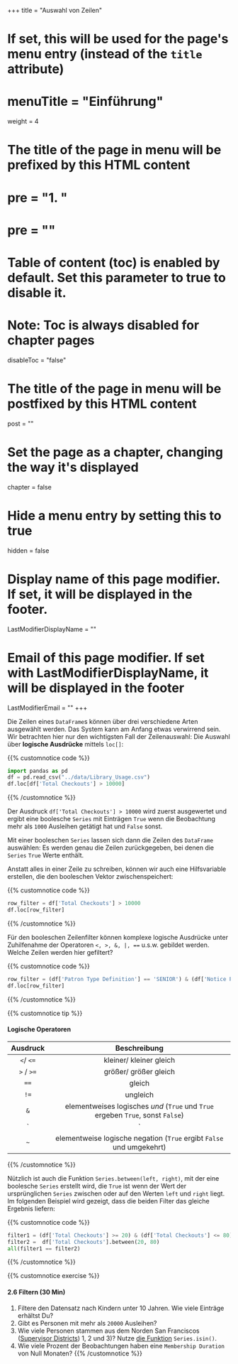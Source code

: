 +++
title = "Auswahl von Zeilen"
# If set, this will be used for the page's menu entry (instead of the `title` attribute)
# menuTitle = "Einführung"
weight = 4
# The title of the page in menu will be prefixed by this HTML content
# pre = "<b>1. </b>"
# pre = "<i class='fab fa-github'></i>"
# Table of content (toc) is enabled by default. Set this parameter to true to disable it.
# Note: Toc is always disabled for chapter pages
disableToc = "false"

# The title of the page in menu will be postfixed by this HTML content
post = ""
# Set the page as a chapter, changing the way it's displayed
chapter = false
# Hide a menu entry by setting this to true
hidden = false
# Display name of this page modifier. If set, it will be displayed in the footer.
LastModifierDisplayName = ""
# Email of this page modifier. If set with LastModifierDisplayName, it will be displayed in the footer
LastModifierEmail = ""
+++

Die Zeilen eines `DataFrame`s können über drei verschiedene Arten ausgewählt werden. Das System kann am Anfang etwas verwirrend sein. Wir betrachten hier nur den wichtigsten Fall der Zeilenauswahl: Die Auswahl über **logische Ausdrücke** mittels `loc[]`:

{{% customnotice code %}}
```python
import pandas as pd
df = pd.read_csv("../data/Library_Usage.csv")
df.loc[df['Total Checkouts'] > 10000]
```
{{% /customnotice %}}

Der Ausdruck `df['Total Checkouts'] > 10000` wird zuerst ausgewertet und ergibt eine boolesche `Series` mit Einträgen `True` wenn die Beobachtung mehr als `1000` Ausleihen getätigt hat und `False` sonst.

Mit einer booleschen `Series` lassen sich dann die Zeilen des `DataFrame` auswählen: Es werden genau die Zeilen zurückgegeben, bei denen die `Series` `True` Werte enthält.

Anstatt alles in einer Zeile zu schreiben, können wir auch eine Hilfsvariable erstellen, die den booleschen Vektor zwischenspeichert:

{{% customnotice code %}}
```python
row_filter = df['Total Checkouts'] > 10000
df.loc[row_filter]
```
{{% /customnotice %}}

Für den booleschen Zeilenfilter können komplexe logische Ausdrücke unter Zuhilfenahme der Operatoren `<, >, &, |, ==` u.s.w. gebildet werden. Welche Zeilen werden hier gefiltert?

{{% customnotice code %}}
```python
row_filter = (df['Patron Type Definition'] == 'SENIOR') & (df['Notice Preference Definition'] == 'email')
df.loc[row_filter]
```
{{% /customnotice %}}

{{% customnotice tip %}}

#### Logische Operatoren

Ausdruck | Beschreibung
:---: | :---:
`<`/ `<=` | kleiner/ kleiner gleich
`>` / `>=` | größer/ größer gleich
`==` | gleich
`!=` | ungleich
`&`  | elementweises logisches *und* (`True` und `True` ergeben `True`, sonst `False`)
`|`  | elementweises logisches *oder* (`False` und `False` ergeben `False`, sonst `True`)
`~`  | elementweise logische negation (`True` ergibt `False` und umgekehrt)
{{% /customnotice %}}

Nützlich ist auch die Funktion `Series.between(left, right)`, mit der eine boolesche `Series` erstellt wird, die `True` ist wenn der Wert der ursprünglichen `Series` zwischen oder auf den Werten `left` und `right` liegt. Im folgenden Beispiel wird gezeigt, dass die beiden Filter das gleiche Ergebnis liefern:

{{% customnotice code %}}
```python
filter1 = (df['Total Checkouts'] >= 20) & (df['Total Checkouts'] <= 80)
filter2 =  df['Total Checkouts'].between(20, 80)
all(filter1 == filter2)
```
{{% /customnotice %}}

{{% customnotice exercise %}}

#### 2.6 Filtern (30 Min)

1. Filtere den Datensatz nach Kindern unter 10 Jahren. Wie viele Einträge erhältst Du?
2. Gibt es Personen mit mehr als `20000` Ausleihen?
3. Wie viele Personen stammen aus dem Norden San Franciscos ([Supervisor Districts](https://en.wikipedia.org/wiki/San_Francisco_Board_of_Supervisors)) 1, 2 und 3)? Nutze [die Funktion](https://pandas.pydata.org/pandas-docs/stable/reference/api/pandas.Series.isin.html) `Series.isin()`.
4. Wie viele Prozent der Beobachtungen haben eine `Membership Duration` von Null Monaten?
{{% /customnotice %}}
